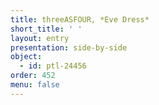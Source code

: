 ```yaml
---
title: threeASFOUR, *Eve Dress*
short_title: ' '
layout: entry
presentation: side-by-side
object:
  - id: ptl-24456
order: 452
menu: false
---
```

